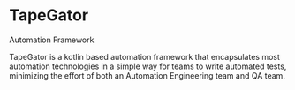 # TapeGator
Automation Framework

TapeGator is a kotlin based automation framework that encapsulates most automation technologies in a simple way for teams to write automated tests, minimizing the effort of both an Automation Engineering team and QA team.
